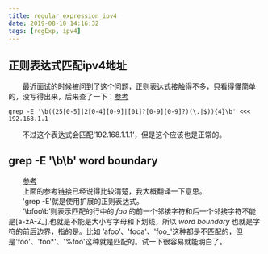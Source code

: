 ```yaml
---
title: regular_expression_ipv4
date: 2019-08-10 14:16:32
tags: [regExp, ipv4]
---
```

## 正则表达式匹配ipv4地址
　　最近面试的时候被问到了这个问题，正则表达式接触得不多，只看得懂简单的，没写得出来，后来查了一下：[参考](https://stackoverflow.com/questions/5284147/validating-ipv4-addresses-with-regexp)  

```shell
grep -E '\b((25[0-5]|2[0-4][0-9]|[01]?[0-9][0-9]?)(\.|$)){4}\b' <<< 192.168.1.1
```
　　不过这个表达式会匹配‘192.168.1.1.1’，但是这个应该也是正常的。

## grep -E '\b\b' word boundary
　　[参考](https://unix.stackexchange.com/questions/71537/confused-about-word-boundary)  
　　上面的参考链接已经说得比较清楚，我大概翻译一下意思。  
　　'grep -E'就是使用扩展的正则表达式。  
　　‘\bfoo\b’则表示匹配的行中的 *foo* 的前一个邻接字符和后一个邻接字符不能是[a-zA-Z_],也就是不能是大小写字母和下划线，所以 *word boundary* 也就是字符的前后边界，指的是。比如 ‘afoo’、'fooa'、'foo_'这种都是不匹配的，但是'foo'、'foo*'、'%foo'这种就是匹配的。试一下很容易就能明白了。  
